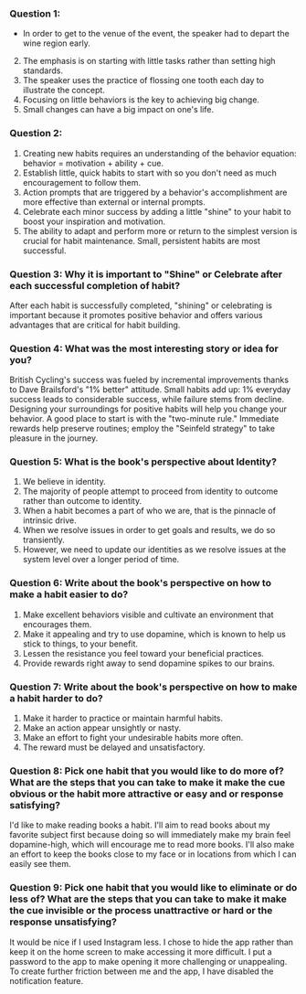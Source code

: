 ### Question 1:

* In order to get to the venue of the event, the speaker had to depart the wine region early.<br>
2. The emphasis is on starting with little tasks rather than setting high standards.<br>
3. The speaker uses the practice of flossing one tooth each day to illustrate the concept.<br>
4. Focusing on little behaviors is the key to achieving big change.
5. Small changes can have a big impact on one's life.

### Question 2:

1. Creating new habits requires an understanding of the behavior equation: behavior = motivation + ability + cue.<br>
2. Establish little, quick habits to start with so you don't need as much encouragement to follow them.<br>
3. Action prompts that are triggered by a behavior's accomplishment are more effective than external or internal prompts.<br>
4. Celebrate each minor success by adding a little "shine" to your habit to boost your inspiration and motivation.<br>
5. The ability to adapt and perform more or return to the simplest version is crucial for habit maintenance. Small, persistent habits are most successful.

### Question 3: Why it is important to "Shine" or Celebrate after each successful completion of habit?

After each habit is successfully completed, "shining" or celebrating is important because it promotes positive behavior and offers various advantages that are critical for habit building.

### Question 4: What was the most interesting story or idea for you?

British Cycling's success was fueled by incremental improvements thanks to Dave Brailsford's "1% better" attitude. Small habits add up: 1% everyday success leads to considerable success, while failure stems from decline. Designing your surroundings for positive habits will help you change your behavior. A good place to start is with the "two-minute rule." Immediate rewards help preserve routines; employ the "Seinfeld strategy" to take pleasure in the journey.

### Question 5: What is the book's perspective about Identity?
1. We believe in identity.
2. The majority of people attempt to proceed from identity to outcome rather than outcome to identity.
3. When a habit becomes a part of who we are, that is the pinnacle of intrinsic drive.
4. When we resolve issues in order to get goals and results, we do so transiently.
5. However, we need to update our identities as we resolve issues at the system level over a longer period of time.

### Question 6: Write about the book's perspective on how to make a habit easier to do?
1. Make excellent behaviors visible and cultivate an environment that encourages them.
2. Make it appealing and try to use dopamine, which is known to help us stick to things, to your benefit.
3. Lessen the resistance you feel toward your beneficial practices.
4. Provide rewards right away to send dopamine spikes to our brains.

### Question 7: Write about the book's perspective on how to make a habit harder to do?
1. Make it harder to practice or maintain harmful habits.
2. Make an action appear unsightly or nasty.
3. Make an effort to fight your undesirable habits more often.
4. The reward must be delayed and unsatisfactory.

### Question 8: Pick one habit that you would like to do more of? What are the steps that you can take to make it make the cue obvious or the habit more attractive or easy and or response satisfying?
I'd like to make reading books a habit.
I'll aim to read books about my favorite subject first because doing so will immediately make my brain feel dopamine-high, which will encourage me to read more books.
I'll also make an effort to keep the books close to my face or in locations from which I can easily see them.

### Question 9: Pick one habit that you would like to eliminate or do less of? What are the steps that you can take to make it make the cue invisible or the process unattractive or hard or the response unsatisfying?
It would be nice if I used Instagram less.
I chose to hide the app rather than keep it on the home screen to make accessing it more difficult.
I put a password to the app to make opening it more challenging or unappealing.
To create further friction between me and the app, I have disabled the notification feature.
